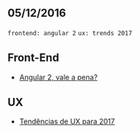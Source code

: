 05/12/2016
----------

`frontend: angular 2` `ux: trends 2017`
 
## Front-End

- [Angular 2, vale a pena?](http://tableless.com.br/angular-2-vale-pena/)

## UX

- [Tendências de UX para 2017](https://brasil.uxdesign.cc/tend%C3%AAncias-de-ux-para-2017-7fe04e67981a#.2s4r0ripo)
